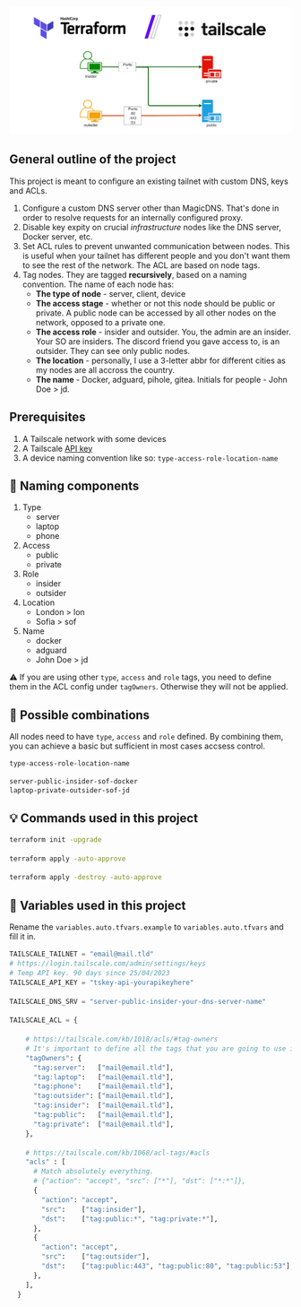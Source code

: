 ![Header](scheme.drawio.png)

## General outline of the project

This project is meant to configure an existing tailnet with custom DNS, keys and ACLs.

1. Configure a custom DNS server other than MagicDNS. That's done in order to resolve requests for an internally configured proxy.
2. Disable key expity on crucial *infrastructure* nodes like the DNS server, Docker server, etc.
3. Set ACL rules to prevent unwanted communication between nodes.
    This is useful when your tailnet has different people and you don't want them to see the rest of the network. The ACL are based on node tags.
4. Tag nodes.
    They are tagged **recursively**, based on a naming convention. The name of each node has:
    * **The type of node** - server, client, device
    * **The access stage** - whether or not this node should be public or private. A public node can be accessed by all other nodes on the network, opposed to a private one.
    * **The access role** - insider and outsider. You, the admin are an insider. Your SO are insiders. The discord friend you gave access to, is an outsider. They can see only public nodes.
    * **The location** - personally, I use a 3-letter abbr for different cities as my nodes are all accross the country.
    * **The name** - Docker, adguard, pihole, gitea. Initials for people - John Doe > jd.

## Prerequisites

1. A Tailscale network with some devices
2. A Tailscale [API key](https://login.tailscale.com/admin/settings/keys)
3. A device naming convention like so: `type-access-role-location-name`

## 📝 Naming components

1. Type
    * server
    * laptop
    * phone
2. Access
    * public
    * private
3. Role
    * insider
    * outsider
4. Location
    * London > lon
    * Sofia > sof
5. Name
    * docker
    * adguard
    * John Doe > jd

⚠️ If you are using other `type`, `access` and `role` tags, you need to define them in the ACL config under `tagOwners`. Otherwise they will not be applied.

## 🔀 Possible combinations

All nodes need to have `type`, `access` and `role` defined. By combining them, you can achieve a basic but sufficient in most cases accsess control.

```
type-access-role-location-name

server-public-insider-sof-docker
laptop-private-outsider-sof-jd
```

## 💡 Commands used in this project
```bash
terraform init -upgrade

terraform apply -auto-approve

terraform apply -destroy -auto-approve
```

## 📝 Variables used in this project
Rename the `variables.auto.tfvars.example` to `variables.auto.tfvars` and fill it in.
```py
TAILSCALE_TAILNET = "email@mail.tld"
# https://login.tailscale.com/admin/settings/keys
# Temp API key. 90 days since 25/04/2023
TAILSCALE_API_KEY = "tskey-api-yourapikeyhere"

TAILSCALE_DNS_SRV = "server-public-insider-your-dns-server-name"

TAILSCALE_ACL = {
    
    # https://tailscale.com/kb/1018/acls/#tag-owners
    # It's important to define all the tags that you are going to use in the machine names here.
    "tagOwners": {
      "tag:server":   ["mail@email.tld"],
      "tag:laptop":   ["mail@email.tld"],
      "tag:phone":    ["mail@email.tld"],
      "tag:outsider": ["mail@email.tld"],
      "tag:insider":  ["mail@email.tld"],
      "tag:public":   ["mail@email.tld"],
      "tag:private":  ["mail@email.tld"],
    },
   
    # https://tailscale.com/kb/1068/acl-tags/#acls
    "acls" : [
      # Match absolutely everything.
      # {"action": "accept", "src": ["*"], "dst": ["*:*"]},
      {
        "action": "accept",
        "src":    ["tag:insider"],
        "dst":    ["tag:public:*", "tag:private:*"],
      },
      {
        "action": "accept",
        "src":    ["tag:outsider"],
        "dst":    ["tag:public:443", "tag:public:80", "tag:public:53"],
      },
    ],
  }
```